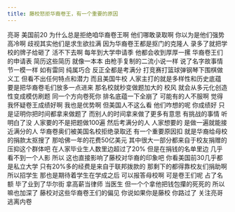 ```yaml
---
title: 藤校怒拒华裔卷王，有一个重要的原因
---
```

亮哥
美国前20
为什么总是拒绝咱华裔卷王啊
他们哪敢录取啊
你以为是他们强势高冷啊
歧视其实他们是求生欲拉满
因为华裔卷王都是抠门的克隆人
录多了就把学校的牌子给砸了
活不下去啊
每年到大学申请季
他都会收到厚厚一摞
华裔卷王们的申请表
简历这些简历
就像一本本
由枪手复制的二流小说一样
说了名字故事情节一模一样
如有雷同
纯属巧合
反正全都是考满分
打竞赛打篮球弹钢琴下围棋做义工
但看不出任何特点和潜力
而且美国牛校
人家主打的就是多样性和历史底蕴
要是把华裔卷毛们放多一点进来
那名校就秒变做题加大的
校风
就会从多元化创造性变成模仿刷题
同一个方向卷死你
排名底蕴一下全崩了
可能有的人不服啊
觉得我怀疑卷王成绩好啊
我也是优势啊
但美国人不这么看
他们咋想的呢
你成绩好
只是证明你把时间都拿来做题了
而别人的时间拿来做了更多有意思
有挑战的事情
听明白了没
人家要的不是把题做100遍
然后考满分的人
人家想要的
是做一遍就能接近满分的人
华裔卷奥们被美国名校拒绝录取还
有一个重要原因扣
就是华裔给母校的捐款太抠搜了
那哈佛一年的花费50亿美元
其中很大一部分都来自于校友捐赠的
压抑这个群体吧
在人家毕业生人数里边超过了20%
但是在捐钱的名单里边
几乎看不到一个人影
所以
这也直接影响了藤校对华裔的印象吧
你看美国前30几乎都是私立大学
只有20%多的经费是来自于联邦拨款的
那剩下的都得靠校友们捐助啊
所以招学生
那也是期待着学生在学成之后
可以报答母校啊
可是卷王们呢
占了名额
毕了业到了华尔街
拿高薪当律师
当医生
但一个个拿他把钱包攥的死死的
所以嘛也加深了
藤校对这些华裔卷王们的偏见
你说如果你是藤校
你路过了
关注亮哥
逃离内卷
